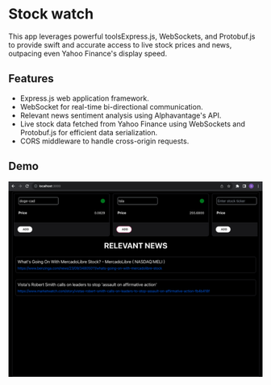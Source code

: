 # Stock watch

This app leverages powerful toolsExpress.js, WebSockets, and Protobuf.js to provide swift and accurate access to live stock prices and news, outpacing even Yahoo Finance's display speed.

## Features

- Express.js web application framework.
- WebSocket for real-time bi-directional communication.
- Relevant news sentiment analysis using Alphavantage's API.
- Live stock data fetched from Yahoo Finance using WebSockets and Protobuf.js for efficient data serialization.
- CORS middleware to handle cross-origin requests.

## Demo

![Screenshot of demo](./public/demo.png)
